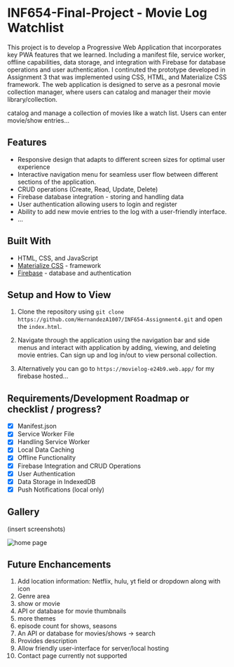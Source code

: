 # INF654-Final-Project - Movie Log Watchlist

This project is to develop a Progressive Web Application that incorporates key PWA features that we learned. Including a manifest file, service worker, offline capabilities, data storage, and integration with Firebase for database operations and user authentication. I continuted the prototype developed in Assignment 3 that was implemented using CSS, HTML, and Materialize CSS framework. The web application is designed to serve as a pesronal movie collection manager, where users can catalog and manager their movie library/collection.

catalog and manage a collection of movies like a watch list. Users can enter movie/show entries...

## Features

- Responsive design that adapts to different screen sizes for optimal user experience
- Interactive navigation menu for seamless user flow between different sections of the application.
- CRUD operations (Create, Read, Update, Delete)
- Firebase database integration - storing and handling data
- User authentication allowing users to login and register
- Ability to add new movie entries to the log with a user-friendly interface.
- ...

## Built With

- HTML, CSS, and JavaScript
- [Materialize CSS](https://materializecss.com/) - framework
- [Firebase](https://firebase.google.com/) - database and authentication

## Setup and How to View

1. Clone the repository using `git clone https://github.com/HernandezA1007/INF654-Assignment4.git` and open the `index.html`.
2. Navigate through the application using the navigation bar and side menus and interact with application by adding, viewing, and deleting movie entries. Can sign up and log in/out to view personal collection.

3. Alternatively you can go to `https://movielog-e24b9.web.app/` for my firebase hosted...

## Requirements/Development Roadmap or checklist / progress?

- [x] Manifest.json
- [x] Service Worker File
- [x] Handling Service Worker
- [x] Local Data Caching
- [x] Offline Functionality
- [x] Firebase Integration and CRUD Operations
- [x] User Authentication
- [x] Data Storage in IndexedDB
- [x] Push Notifications (local only)

## Gallery

(insert screenshots)

![home page]()

## Future Enchancements

1. Add location information: Netflix, hulu, yt field or dropdown along with icon
2. Genre area
3. show or movie
4. API or database for movie thumbnails
5. more themes
6. episode count for shows, seasons
7. An API or database for movies/shows -> search
8. Provides description
9. Allow friendly user-interface for server/local hosting
10. Contact page currently not supported
